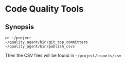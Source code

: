 # Code Quality Tools

## Synopsis

    cd ~/project
    ~/quality_agent/bin/git_top_committers
    ~/quality_agent/bin/publish_csvs

Then the CSV files will be found in `~/project/reports/csv`

